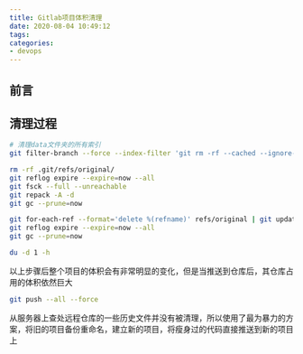 ```yaml
---
title: Gitlab项目体积清理
date: 2020-08-04 10:49:12
tags:
categories: 
- devops
---
```

## 前言


## 清理过程

```bash
# 清理data文件夹的所有索引
git filter-branch --force --index-filter 'git rm -rf --cached --ignore-unmatch data' --prune-empty --tag-name-filter cat -- --all

rm -rf .git/refs/original/
git reflog expire --expire=now --all
git fsck --full --unreachable
git repack -A -d
git gc --prune=now

git for-each-ref --format='delete %(refname)' refs/original | git update-ref --stdin
git reflog expire --expire=now --all
git gc --prune=now

du -d 1 -h
```
以上步骤后整个项目的体积会有非常明显的变化，但是当推送到仓库后，其仓库占用的体积依然巨大
```bash
git push --all --force
```
从服务器上查处远程仓库的一些历史文件并没有被清理，所以使用了最为暴力的方案，将旧的项目备份重命名，建立新的项目，将瘦身过的代码直接推送到新的项目上

